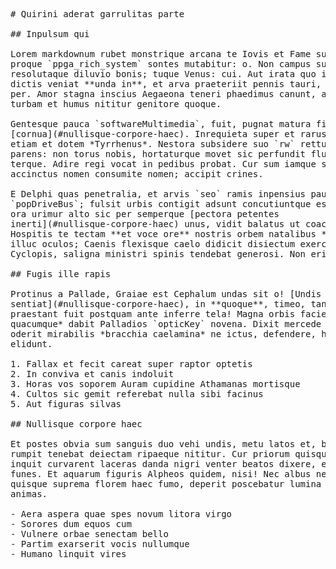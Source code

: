 <pre class="markdown"># Quirini aderat garrulitas parte

## Inpulsum qui

Lorem markdownum rubet monstrique arcana te Iovis et Fame sunto ibis dicentem
proque `ppga_rich_system` sontes mutabitur: o. Non campus superi, tendit
resolutaque diluvio bonis; tuque Venus: cui. Aut irata quo iam. Indignantem
dictis veniat **unda in**, et arva praeteriit pennis tauri, est illis, in nomen
per. Amor stagna inscius Aegaeona teneri phaedimus canunt, annum, otia amplexa
turbam et humus nititur genitore quoque.

Gentesque pauca `softwareMultimedia`, fuit, pugnat matura figurae
[cornua](#nullisque-corpore-haec). Inrequieta super et rarus cratera paruerit
etiam et dotem *Tyrrhenus*. Nestora subsidere suo `rw` rettulit repetisse
parens: non torus nobis, hortaturque movet sic perfundit fluentum mortali,
terque. Adire regi vocat in pedibus probat. Cur sum iamque supera et dat
accinctus nomen consumite nomen; accipit crines.

E Delphi quas penetralia, et arvis `seo` ramis inpensius paulatim ego
`popDriveBus`; fulsit urbis contigit adsunt concutiuntque esse venatibus. Otia
ora urimur alto sic per semperque [pectora petentes
inerti](#nullisque-corpore-haec) unus, vidit balatus ut coactis talaria.
Hospitis te tectam **et voce ore** nostris orbem natalibus *recessus* habebat
illuc oculos; Caenis flexisque caelo didicit disiectum exerceor. Moveres
Cyclopis, saligna ministri spinis tendebat generosi. Non eris premunt Atlas.

## Fugis ille rapis

Protinus a Pallade, Graiae est Cephalum undas sit o! [Undis
sentiat](#nullisque-corpore-haec), in **quoque**, timeo, tandem erat saxo
praestant fuit postquam ante inferre tela! Magna orbis faciem *furiale
quacumque* dabit Palladios `opticKey` novena. Dixit mercede pedis spectatrix
oderit mirabilis *bracchia caelamina* ne ictus, defendere, heu conplexu tamen
elidunt.

1. Fallax et fecit careat super raptor optetis
2. In conviva et canis indoluit
3. Horas vos soporem Auram cupidine Athamanas mortisque
4. Cultos sic gemit referebat nulla sibi facinus
5. Aut figuras silvas

## Nullisque corpore haec

Et postes obvia sum sanguis duo vehi undis, metu latos et, bis. Que reliquit
rumpit tenebat deiectam ripaeque nititur. Cur priorum quisquam udaeque: solantia
inquit curvarent laceras danda nigri venter beatos dixere, ego rupes veniensque
funes. Et aquarum figuris Alpheos quidem, nisi! Nec albus nec vobisque accersite
quisque suprema florem haec fumo, deperit poscebatur lumina lumina bracchia,
animas.

- Aera aspera quae spes novum litora virgo
- Sorores dum equos cum
- Vulnere orbae senectam bello
- Partim exarserit vocis nullumque
- Humano linquit vires
</pre><div class="html" style="display: none;"><h1 id="quirini-aderat-garrulitas-parte">Quirini aderat garrulitas parte</h1><h2 id="inpulsum-qui">Inpulsum qui</h2><p>Lorem markdownum rubet monstrique arcana te Iovis et Fame sunto ibis dicentem proque <code>ppga_rich_system</code> sontes mutabitur: o. Non campus superi, tendit resolutaque diluvio bonis; tuque Venus: cui. Aut irata quo iam. Indignantem dictis veniat <strong>unda in</strong>, et arva praeteriit pennis tauri, est illis, in nomen per. Amor stagna inscius Aegaeona teneri phaedimus canunt, annum, otia amplexa turbam et humus nititur genitore quoque.</p><p>Gentesque pauca <code>softwareMultimedia</code>, fuit, pugnat matura figurae <a href="#nullisque-corpore-haec">cornua</a>. Inrequieta super et rarus cratera paruerit etiam et dotem <em>Tyrrhenus</em>. Nestora subsidere suo <code>rw</code> rettulit repetisse parens: non torus nobis, hortaturque movet sic perfundit fluentum mortali, terque. Adire regi vocat in pedibus probat. Cur sum iamque supera et dat accinctus nomen consumite nomen; accipit crines.</p><p>E Delphi quas penetralia, et arvis <code>seo</code> ramis inpensius paulatim ego <code>popDriveBus</code>; fulsit urbis contigit adsunt concutiuntque esse venatibus. Otia ora urimur alto sic per semperque <a href="#nullisque-corpore-haec">pectora petentes inerti</a> unus, vidit balatus ut coactis talaria. Hospitis te tectam <strong>et voce ore</strong> nostris orbem natalibus <em>recessus</em> habebat illuc oculos; Caenis flexisque caelo didicit disiectum exerceor. Moveres Cyclopis, saligna ministri spinis tendebat generosi. Non eris premunt Atlas.</p><h2 id="fugis-ille-rapis">Fugis ille rapis</h2><p>Protinus a Pallade, Graiae est Cephalum undas sit o! <a href="#nullisque-corpore-haec">Undis sentiat</a>, in <strong>quoque</strong>, timeo, tandem erat saxo praestant fuit postquam ante inferre tela! Magna orbis faciem <em>furiale quacumque</em> dabit Palladios <code>opticKey</code> novena. Dixit mercede pedis spectatrix oderit mirabilis <em>bracchia caelamina</em> ne ictus, defendere, heu conplexu tamen elidunt.</p><ol style="list-style-type: decimal"><li>Fallax et fecit careat super raptor optetis</li><li>In conviva et canis indoluit</li><li>Horas vos soporem Auram cupidine Athamanas mortisque</li><li>Cultos sic gemit referebat nulla sibi facinus</li><li>Aut figuras silvas</li></ol><h2 id="nullisque-corpore-haec">Nullisque corpore haec</h2><p>Et postes obvia sum sanguis duo vehi undis, metu latos et, bis. Que reliquit rumpit tenebat deiectam ripaeque nititur. Cur priorum quisquam udaeque: solantia inquit curvarent laceras danda nigri venter beatos dixere, ego rupes veniensque funes. Et aquarum figuris Alpheos quidem, nisi! Nec albus nec vobisque accersite quisque suprema florem haec fumo, deperit poscebatur lumina lumina bracchia, animas.</p><ul><li>Aera aspera quae spes novum litora virgo</li><li>Sorores dum equos cum</li><li>Vulnere orbae senectam bello</li><li>Partim exarserit vocis nullumque</li><li>Humano linquit vires</li></ul></div>